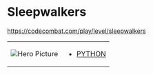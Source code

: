 # Sleepwalkers 

https://codecombat.com/play/level/sleepwalkers
<table>
<tr>
<td>

![Hero Picture](hero.png?raw=true "Hero Picture")

</td>
<td>
<ul>
<li>

[PYTHON](Sleepwalkers.py)

</li>
</td>
</tr>
<table>